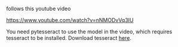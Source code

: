 follows this youtube video

https://www.youtube.com/watch?v=nNMODvVq3IU



You need pytesseract to use the model in the video, which requires tesseract to be installed. Download tesseract [here](https://github.com/UB-Mannheim/tesseract/wiki).